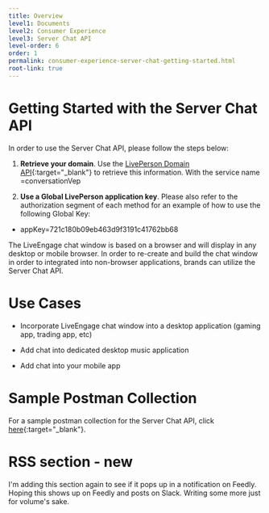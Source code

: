 ```yaml
---
title: Overview
level1: Documents
level2: Consumer Experience
level3: Server Chat API
level-order: 6
order: 1
permalink: consumer-experience-server-chat-getting-started.html
root-link: true
---
```


# Getting Started with the Server Chat API

In order to use the Server Chat API, please follow the steps below:

1. **Retrieve your domain**. Use the [LivePerson Domain API](agent-domain-domain-api.html){:target="_blank"} to retrieve this information. With the service name =conversationVep

2. **Use a Global LivePerson application key**. Please also refer to the authorization segment of each method for an example of how to use the following Global Key:

  - appKey=721c180b09eb463d9f3191c41762bb68

The LiveEngage chat window is based on a browser and will display in any desktop or mobile browser. In order to re-create and build the chat window in order to integrated into non-browser applications, brands can utilize the Server Chat API.

# Use Cases

- Incorporate LiveEngage chat window into a desktop application (gaming app, trading app, etc)

- Add chat into dedicated desktop music application

- Add chat into your mobile app

# Sample Postman Collection

For a sample postman collection for the Server Chat API, click [here](consumer-experience-server-chat-sample.html){:target="_blank"}.

# RSS section - new

I'm adding this section again to see if it pops up in a notification on Feedly. Hoping this shows up on Feedly and posts on Slack. Writing some more just for volume's sake.
